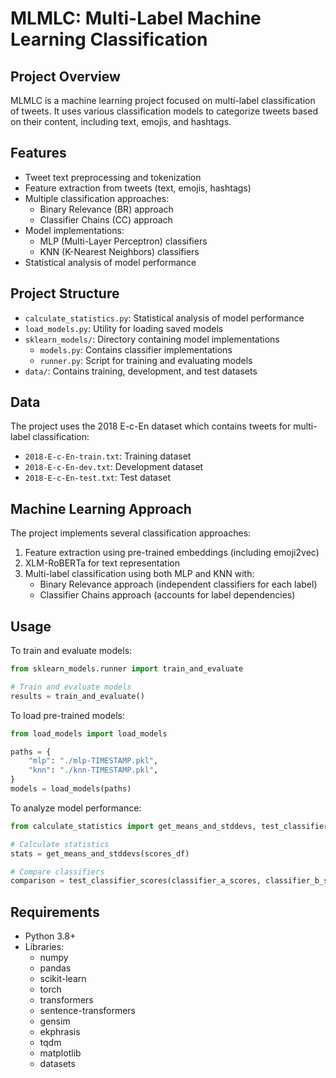 # MLMLC: Multi-Label Machine Learning Classification

## Project Overview

MLMLC is a machine learning project focused on multi-label classification of tweets. It uses various classification models to categorize tweets based on their content, including text, emojis, and hashtags.

## Features

- Tweet text preprocessing and tokenization
- Feature extraction from tweets (text, emojis, hashtags)
- Multiple classification approaches:
  - Binary Relevance (BR) approach
  - Classifier Chains (CC) approach
- Model implementations:
  - MLP (Multi-Layer Perceptron) classifiers
  - KNN (K-Nearest Neighbors) classifiers
- Statistical analysis of model performance

## Project Structure

- `calculate_statistics.py`: Statistical analysis of model performance
- `load_models.py`: Utility for loading saved models
- `sklearn_models/`: Directory containing model implementations
  - `models.py`: Contains classifier implementations
  - `runner.py`: Script for training and evaluating models
- `data/`: Contains training, development, and test datasets

## Data

The project uses the 2018 E-c-En dataset which contains tweets for multi-label classification:
- `2018-E-c-En-train.txt`: Training dataset
- `2018-E-c-En-dev.txt`: Development dataset
- `2018-E-c-En-test.txt`: Test dataset

## Machine Learning Approach

The project implements several classification approaches:
1. Feature extraction using pre-trained embeddings (including emoji2vec)
2. XLM-RoBERTa for text representation
3. Multi-label classification using both MLP and KNN with:
   - Binary Relevance approach (independent classifiers for each label)
   - Classifier Chains approach (accounts for label dependencies)

## Usage

To train and evaluate models:

```python
from sklearn_models.runner import train_and_evaluate

# Train and evaluate models
results = train_and_evaluate()
```

To load pre-trained models:
```python
from load_models import load_models

paths = {
    "mlp": "./mlp-TIMESTAMP.pkl",
    "knn": "./knn-TIMESTAMP.pkl",
}
models = load_models(paths)
```

To analyze model performance:
```python
from calculate_statistics import get_means_and_stddevs, test_classifier_scores

# Calculate statistics
stats = get_means_and_stddevs(scores_df)

# Compare classifiers
comparison = test_classifier_scores(classifier_a_scores, classifier_b_scores)
```

## Requirements

- Python 3.8+
- Libraries:
  - numpy
  - pandas
  - scikit-learn
  - torch
  - transformers
  - sentence-transformers
  - gensim
  - ekphrasis
  - tqdm
  - matplotlib
  - datasets
